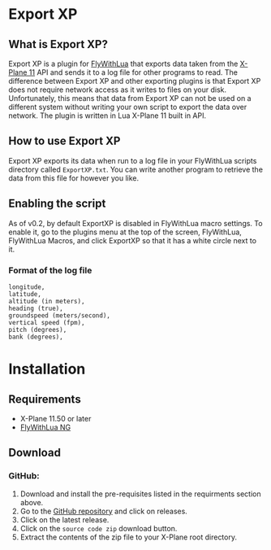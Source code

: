 # Export XP

## What is Export XP?

Export XP is a plugin for [FlyWithLua](https://github.com/X-Friese/FlyWithLua) that exports data taken from the [X-Plane 11](https://x-plane.com/) API and sends it to a log file for other programs to read. The difference between Export XP and other exporting plugins is that Export XP does not require network access as it writes to files on your disk. Unfortunately, this means that data from Export XP can not be used on a different system without writing your own script to export the data over network. The plugin is written in Lua X-Plane 11 built in API.

## How to use Export XP

Export XP exports its data when run to a log file in your FlyWithLua scripts directory called `ExportXP.txt`. You can write another program to retrieve the data from this file for however you like.

## Enabling the script

As of v0.2, by default ExportXP is disabled in FlyWithLua macro settings. To enable it, go to the plugins menu at the top of the screen, FlyWithLua, FlyWithLua Macros, and click ExportXP so that it has a white circle next to it.

### Format of the log file

```
longitude,
latitude,
altitude (in meters),
heading (true),
groundspeed (meters/second),
vertical speed (fpm),
pitch (degrees),
bank (degrees),
```

# Installation

## Requirements

- X-Plane 11.50 or later
- [FlyWithLua NG](https://github.com/X-Friese/FlyWithLua)

## Download

### GitHub:

1. Download and install the pre-requisites listed in the requirments section above.
2. Go to the [GitHub repository](https://github.com/AviationSFO/ExportXP) and click on releases.
3. Click on the latest release.
4. Click on the `source code zip` download button.
5. Extract the contents of the zip file to your X-Plane root directory.
